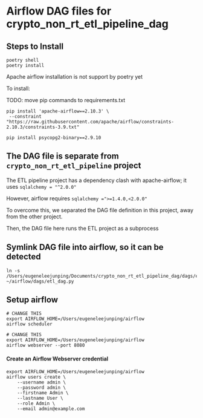 # Airflow DAG files for crypto_non_rt_etl_pipeline_dag

## Steps to Install

```commandline
poetry shell
poetry install
```

Apache airflow installation is not support by poetry yet

To install:

TODO: move pip commands to requirements.txt

```commandline
pip install 'apache-airflow==2.10.3' \
 --constraint "https://raw.githubusercontent.com/apache/airflow/constraints-2.10.3/constraints-3.9.txt"
 
pip install psycopg2-binary==2.9.10
```

## The DAG file is separate from `crypto_non_rt_etl_pipeline` project

The ETL pipeline project has a dependency clash with apache-airflow; it uses `sqlalchemy = "^2.0.0"`

However, airflow requires `sqlalchemy =">=1.4.0,<2.0.0"`

To overcome this, we separated the DAG file definition in this project, away from the other project.

Then, the DAG file here runs the ETL project as a subprocess

## Symlink DAG file into airflow, so it can be detected

```commandline
ln -s /Users/eugeneleejunping/Documents/crypto_non_rt_etl_pipeline_dag/dags/etl_dag.py ~/airflow/dags/etl_dag.py
```

## Setup airflow

```commandline
# CHANGE THIS
export AIRFLOW_HOME=/Users/eugeneleejunping/airflow
airflow scheduler
```

```commandline
# CHANGE THIS
export AIRFLOW_HOME=/Users/eugeneleejunping/airflow
airflow webserver --port 8080
```

#### Create an Airflow Webserver credential

```commandline
export AIRFLOW_HOME=/Users/eugeneleejunping/airflow
airflow users create \
    --username admin \
    --password admin \
    --firstname Admin \
    --lastname User \
    --role Admin \
    --email admin@example.com
```